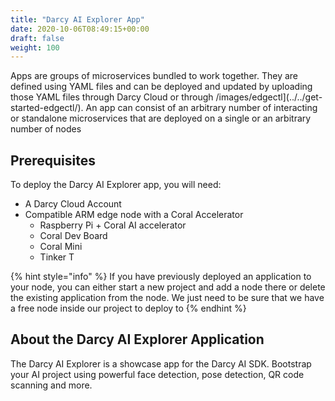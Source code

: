 ```yaml
---
title: "Darcy AI Explorer App"
date: 2020-10-06T08:49:15+00:00
draft: false
weight: 100
---
```


Apps are groups of microservices bundled to work together. They are defined using YAML files and can be deployed and updated by uploading those YAML files through Darcy Cloud or through /images/edgectl](../../get-started-edgectl/). An app can consist of an arbitrary number of interacting or standalone microservices that are deployed on a single or an arbitrary number of nodes

## Prerequisites

To deploy the Darcy AI Explorer app, you will need:

* A Darcy Cloud Account
* Compatible ARM edge node with a Coral Accelerator
  * Raspberry Pi + Coral AI accelerator
  * Coral Dev Board
  * Coral Mini
  * Tinker T

{% hint style="info" %}
If you have previously deployed an application to your node, you can either start a new project and add a node there or delete the existing application from the node. We just need to be sure that we have a free node inside our project to deploy to
{% endhint %}

## About the Darcy AI Explorer Application

The Darcy AI Explorer is a showcase app for the Darcy AI SDK. Bootstrap your AI project using powerful face detection, pose detection, QR code scanning and more.
